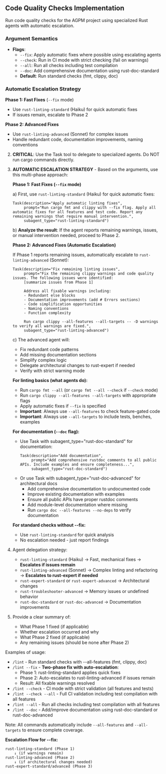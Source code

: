 ## Code Quality Checks Implementation

Run code quality checks for the AGPM project using specialized Rust agents with automatic escalation.

### Argument Semantics

- **Flags**:
  - `--fix`: Apply automatic fixes where possible using escalating agents
  - `--check`: Run in CI mode with strict checking (fail on warnings)
  - `--all`: Run all checks including test compilation
  - `--doc`: Add comprehensive documentation using rust-doc-standard
  - **Default**: Run standard checks (fmt, clippy, doc)

### Automatic Escalation Strategy

**Phase 1: Fast Fixes** (`--fix` mode)
- Use `rust-linting-standard` (Haiku) for quick automatic fixes
- If issues remain, escalate to Phase 2

**Phase 2: Advanced Fixes**
- Use `rust-linting-advanced` (Sonnet) for complex issues
- Handle redundant code, documentation improvements, naming conventions

2. **CRITICAL**: Use the Task tool to delegate to specialized agents. Do NOT run cargo commands directly.

3. **AUTOMATIC ESCALATION STRATEGY** - Based on the arguments, use this multi-phase approach:

   **Phase 1: Fast Fixes (`--fix` mode)**

   a) First, use `rust-linting-standard` (Haiku) for quick automatic fixes:
   ```
   Task(description="Apply automatic linting fixes",
        prompt="Run cargo fmt and clippy with --fix flag. Apply all automatic fixes for all features and test code. Report any remaining warnings that require manual intervention.",
        subagent_type="rust-linting-standard")
   ```

   b) **Analyze the result**: If the agent reports remaining warnings, issues, or manual intervention needed, proceed to Phase 2.

   **Phase 2: Advanced Fixes (Automatic Escalation)**

   If Phase 1 reports remaining issues, automatically escalate to `rust-linting-advanced` (Sonnet):
   ```
   Task(description="Fix remaining linting issues",
        prompt="Fix the remaining clippy warnings and code quality issues. The following issues were identified:
        [summarize issues from Phase 1]

        Address all fixable warnings including:
        - Redundant else blocks
        - Documentation improvements (add # Errors sections)
        - Code simplification opportunities
        - Naming conventions
        - Function complexity

        Run cargo clippy --all-features --all-targets -- -D warnings to verify all warnings are fixed.",
        subagent_type="rust-linting-advanced")
   ```

   c) The advanced agent will:
     - Fix redundant code patterns
     - Add missing documentation sections
     - Simplify complex logic
     - Delegate architectural changes to rust-expert if needed
     - Verify with strict warning mode

   **For linting basics (what agents do):**
   - Run `cargo fmt --all` (or `cargo fmt --all --check` if `--check` mode)
   - Run `cargo clippy --all-features --all-targets` with appropriate flags
   - Apply automatic fixes if `--fix` is specified
   - **Important**: Always use `--all-features` to check feature-gated code
   - **Important**: Always use `--all-targets` to include tests, benches, examples

   **For documentation (`--doc` flag):**
   - Use Task with subagent_type="rust-doc-standard" for documentation:
     ```
     Task(description="Add documentation",
          prompt="Add comprehensive rustdoc comments to all public APIs. Include examples and ensure completeness...",
          subagent_type="rust-doc-standard")
     ```
   - Or use Task with subagent_type="rust-doc-advanced" for architectural docs
     - Add comprehensive documentation to undocumented code
     - Improve existing documentation with examples
     - Ensure all public APIs have proper rustdoc comments
     - Add module-level documentation where missing
     - Run `cargo doc --all-features --no-deps` to verify documentation

    **For standard checks without --fix:**
    - Use `rust-linting-standard` for quick analysis
    - No escalation needed - just report findings

4. Agent delegation strategy:
   - `rust-linting-standard` (Haiku) → Fast, mechanical fixes → **Escalates if issues remain**
   - `rust-linting-advanced` (Sonnet) → Complex linting and refactoring → **Escalates to rust-expert if needed**
   - `rust-expert-standard` or `rust-expert-advanced` → Architectural changes
   - `rust-troubleshooter-advanced` → Memory issues or undefined behavior
   - `rust-doc-standard` or `rust-doc-advanced` → Documentation improvements

5. Provide a clear summary of:
   - What Phase 1 fixed (if applicable)
   - Whether escalation occurred and why
   - What Phase 2 fixed (if applicable)
   - Any remaining issues (should be none after Phase 2)

Examples of usage:

- `/lint` - Run standard checks with --all-features (fmt, clippy, doc)
- `/lint --fix` - **Two-phase fix with auto-escalation**:
  - Phase 1: rust-linting-standard applies quick fixes
  - Phase 2: Auto-escalates to rust-linting-advanced if issues remain
  - Result: All fixable warnings resolved
- `/lint --check` - CI mode with strict validation (all features and tests)
- `/lint --check --all` - Full CI validation including test compilation with all features
- `/lint --all` - Run all checks including test compilation with all features
- `/lint --doc` - Add/improve documentation using rust-doc-standard or rust-doc-advanced

Note: All commands automatically include `--all-features` and `--all-targets` to ensure complete coverage.

**Escalation Flow for --fix:**
```
rust-linting-standard (Phase 1)
    ↓ (if warnings remain)
rust-linting-advanced (Phase 2)
    ↓ (if architectural changes needed)
rust-expert-standard/advanced (Phase 3)
```
